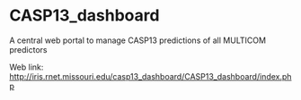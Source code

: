 # CASP13_dashboard
A central web portal to manage CASP13 predictions of all MULTICOM predictors


Web link: 
http://iris.rnet.missouri.edu/casp13_dashboard/CASP13_dashboard/index.php
